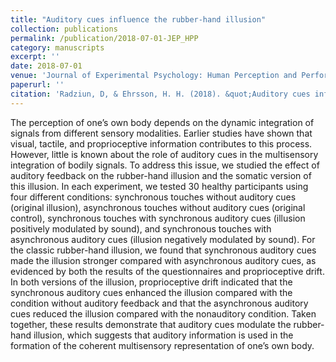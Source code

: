 ```yaml
---
title: "Auditory cues influence the rubber-hand illusion"
collection: publications
permalink: /publication/2018-07-01-JEP_HPP
category: manuscripts
excerpt: ''
date: 2018-07-01
venue: 'Journal of Experimental Psychology: Human Perception and Performance'
paperurl: ''
citation: 'Radziun, D, & Ehrsson, H. H. (2018). &quot;Auditory cues inflience the rubber-hand illusion.&quot; <i>Journal of Experimental Psychology: Human Perception and Performance, 44</i>. (7).'
---
```


The perception of one’s own body depends on the dynamic integration of signals from different sensory modalities. Earlier studies have shown that visual, tactile, and proprioceptive information contributes to this process. However, little is known about the role of auditory cues in the multisensory integration of bodily signals. To address this issue, we studied the effect of auditory feedback on the rubber-hand illusion and the somatic version of this illusion. In each experiment, we tested 30 healthy participants using four different conditions: synchronous touches without auditory cues (original illusion), asynchronous touches without auditory cues (original control), synchronous touches with synchronous auditory cues (illusion positively modulated by sound), and synchronous touches with asynchronous auditory cues (illusion negatively modulated by sound). For the classic rubber-hand illusion, we found that synchronous auditory cues made the illusion stronger compared with asynchronous auditory cues, as evidenced by both the results of the questionnaires and proprioceptive drift. In both versions of the illusion, proprioceptive drift indicated that the synchronous auditory cues enhanced the illusion compared with the condition without auditory feedback and that the asynchronous auditory cues reduced the illusion compared with the nonauditory condition. Taken together, these results demonstrate that auditory cues modulate the rubber-hand illusion, which suggests that auditory information is used in the formation of the coherent multisensory representation of one’s own body.